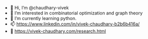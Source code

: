 - 👋 Hi, I’m @chaudhary-vivek
- 👀 I’m interested in combinatorial optimization and graph theory
- 🌱 I’m currently learning python.
- 📫 https://www.linkedin.com/in/vivek-chaudhary-b2b6b416a/
- 📝 https://vivek-chaudhary.com/research.html


<!---
chaudhary-vivek/chaudhary-vivek is a ✨ special ✨ repository because its `README.md` (this file) appears on your GitHub profile.
You can click the Preview link to take a look at your changes.
--->
